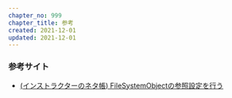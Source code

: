 ```yaml
---
chapter_no: 999
chapter_title: 参考
created: 2021-12-01
updated: 2021-12-01
---
```

### 参考サイト
- [(インストラクターのネタ帳) FileSystemObjectの参照設定を行う](https://www.relief.jp/docs/fso-vba-references.html)